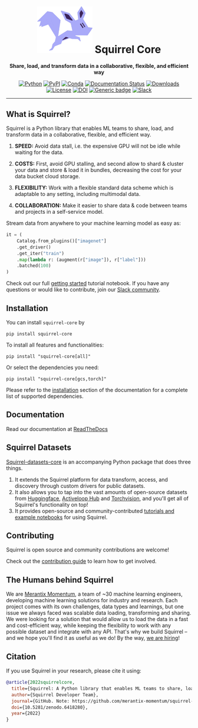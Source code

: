 <div align="center">

# <img src="https://raw.githubusercontent.com/merantix-momentum/squirrel-core/main/docs/_static/logo.png" width="150px"> Squirrel Core

**Share, load, and transform data in a collaborative, flexible, and efficient way**

[![Python](https://img.shields.io/pypi/pyversions/squirrel-core.svg?style=plastic)](https://badge.fury.io/py/squirrel-core)
[![PyPI](https://img.shields.io/pypi/v/squirrel-core?label=pypi%20package)](https://pypi.org/project/squirrel-core/)
[![Conda](https://img.shields.io/conda/vn/conda-forge/squirrel-core)](https://anaconda.org/conda-forge/squirrel-core)
[![Documentation Status](https://readthedocs.org/projects/squirrel-core/badge/?version=latest)](https://squirrel-core.readthedocs.io/en/latest)
[![Downloads](https://static.pepy.tech/personalized-badge/squirrel-core?period=total&units=international_system&left_color=grey&right_color=blue&left_text=Downloads)](https://pepy.tech/project/squirrel-core)
[![License](https://img.shields.io/badge/License-Apache%202.0-blue.svg)](https://raw.githubusercontent.com/merantix-momentum/squirrel-core/main/LICENSE)
[![DOI](https://zenodo.org/badge/458099869.svg)](https://zenodo.org/badge/latestdoi/458099869)
[![Generic badge](https://img.shields.io/badge/Website-Merantix%20Momentum-blue)](https://merantix-momentum.com)
[![Slack](https://img.shields.io/badge/slack-chat-green.svg?logo=slack)](https://join.slack.com/t/squirrel-core/shared_invite/zt-14k6sk6sw-zQPHfqAI8Xq5WYd~UqgNFw)

</div>

---

## What is Squirrel?

Squirrel is a Python library that enables ML teams to share, load, and transform data in a collaborative, flexible, and efficient way.

1. **SPEED:** Avoid data stall, i.e. the expensive GPU will not be idle while waiting for the data.

2. **COSTS:** First, avoid GPU stalling, and second allow to shard & cluster your data and store & load it in bundles, decreasing the cost for your data bucket cloud storage.

3. **FLEXIBILITY:** Work with a flexible standard data scheme which is adaptable to any setting, including multimodal data.

4. **COLLABORATION:** Make it easier to share data & code between teams and projects in a self-service model.

Stream data from anywhere to your machine learning model as easy as:
```python
it = (
    Catalog.from_plugins()["imagenet"]
    .get_driver()
    .get_iter("train")
    .map(lambda r: (augment(r["image"]), r["label"]))
    .batched(100)
)
```

Check out our full [getting started](https://github.com/merantix-momentum/squirrel-datasets-core/blob/main/examples/01.Getting_Started.ipynb) tutorial notebook. If you have any questions or would like to contribute, join our [Slack community](https://join.slack.com/t/squirrel-core/shared_invite/zt-14k6sk6sw-zQPHfqAI8Xq5WYd~UqgNFw).

## Installation
You can install `squirrel-core` by
```shell
pip install squirrel-core
```

To install all features and functionalities:

```shell
pip install "squirrel-core[all]"
```

Or select the dependencies you need:

```shell
pip install "squirrel-core[gcs,torch]"
```

Please refer to the [installation](https://squirrel-core.readthedocs.io/en/latest/getting_started/installation.html) 
section of the documentation for a complete list of supported dependencies.

## Documentation

Read our documentation at [ReadTheDocs](https://squirrel-core.readthedocs.io/en/latest)

## Squirrel Datasets

[Squirrel-datasets-core](https://github.com/merantix-momentum/squirrel-datasets-core) is an accompanying Python package that does three things.
1. It extends the Squirrel platform for data transform, access, and discovery through custom drivers for public datasets. 
2. It also allows you to tap into the vast amounts of open-source datasets from [Huggingface](https://huggingface.co/), [Activeloop Hub](https://www.activeloop.ai/) and [Torchvision](https://pytorch.org/vision/stable/datasets.html), and you'll get all of Squirrel's functionality on top!
3. It provides open-source and community-contributed [tutorials and example notebooks](https://github.com/merantix-momentum/squirrel-datasets-core/tree/main/examples) for using Squirrel.

## Contributing
Squirrel is open source and community contributions are welcome!

Check out the [contribution guide](https://squirrel-core.readthedocs.io/en/latest/developer/contribute.html) to learn how to get involved.

## The Humans behind Squirrel
We are [Merantix Momentum](https://merantix-momentum.com/), a team of ~30 machine learning engineers, developing machine learning solutions for industry and research. Each project comes with its own challenges, data types and learnings, but one issue we always faced was scalable data loading, transforming and sharing. We were looking for a solution that would allow us to load the data in a fast and cost-efficient way, while keeping the flexibility to work with any possible dataset and integrate with any API. That's why we build Squirrel – and we hope you'll find it as useful as we do! By the way, [we are hiring](https://merantix-momentum.com/about#jobs)!


## Citation

If you use Squirrel in your research, please cite it using:
```bibtex
@article{2022squirrelcore,
  title={Squirrel: A Python library that enables ML teams to share, load, and transform data in a collaborative, flexible, and efficient way.},
  author={Squirrel Developer Team},
  journal={GitHub. Note: https://github.com/merantix-momentum/squirrel-core},
  doi={10.5281/zenodo.6418280},
  year={2022}
}
```
